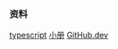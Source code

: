 ### 资料

[typescript](https://www.typescriptlang.org/docs/handbook/intro.html)
[小册](https://juejin.cn/book/7086408430491172901)
[GitHub.dev](https://github.dev/linbudu599/TypeScript-Tiny-Book)
